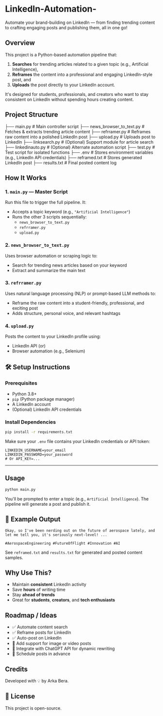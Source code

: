 # LinkedIn-Automation-

Automate your brand-building on LinkedIn — from finding trending content to crafting engaging posts and publishing them, all in one go!

## Overview

This project is a Python-based automation pipeline that:
1. **Searches** for trending articles related to a given topic (e.g., Artificial Intelligence),
2. **Reframes** the content into a professional and engaging LinkedIn-style post, and
3. **Uploads** the post directly to your LinkedIn account.

It's designed for students, professionals, and creators who want to stay consistent on LinkedIn without spending hours creating content.


## Project Structure

├── main.py                 # Main controller script
├── news_browser_to_text.py # Fetches & extracts trending article content
├── refrramer.py            # Reframes raw content into a polished LinkedIn post
├── upload.py               # Uploads post to LinkedIn
├── linksearch.py           # (Optional) Support module for article search
├── linkedinauto.py         # (Optional) Alternate automation script
├── test.py                 # Test script for isolated functions
├── .env                    # Stores environment variables (e.g., LinkedIn API credentials)
├── reframed.txt            # Stores generated LinkedIn post
├── results.txt             # Final posted content log


## How It Works

### 1. `main.py` — Master Script

Run this file to trigger the full pipeline. It:
- Accepts a topic keyword (e.g., `"Artificial Intelligence"`)
- Runs the other 3 scripts sequentially:
  - `news_browser_to_text.py`
  - `refrramer.py`
  - `upload.py`

### 2. `news_browser_to_text.py`

Uses browser automation or scraping logic to:
- Search for trending news articles based on your keyword
- Extract and summarize the main text

### 3. `refrramer.py`

Uses natural language processing (NLP) or prompt-based LLM methods to:
- Reframe the raw content into a student-friendly, professional, and exciting post
- Adds structure, personal voice, and relevant hashtags

### 4. `upload.py`

Posts the content to your LinkedIn profile using:
- LinkedIn API (or)
- Browser automation (e.g., Selenium)

## 🛠️ Setup Instructions

### Prerequisites
- Python 3.8+
- `pip` (Python package manager)
- A LinkedIn account
- (Optional) LinkedIn API credentials

### Install Dependencies

```bash
pip install -r requirements.txt
```

Make sure your `.env` file contains your LinkedIn credentials or API token:

```env
LINKEDIN_USERNAME=your_email
LINKEDIN_PASSWORD=your_password
# Or API_KEY=...
```

---

## Usage

```bash
python main.py
```

You'll be prompted to enter a topic (e.g., `Artificial Intelligence`). The pipeline will generate a post and publish it.


## 📄 Example Output

```text
Okay, so I've been nerding out on the future of aerospace lately, and let me tell you, it's seriously next-level! ...

#AerospaceEngineering #FutureOfFlight #Innovation #AI
```

See `reframed.txt` and `results.txt` for generated and posted content samples.


## Why Use This?

- Maintain **consistent** LinkedIn activity
- Save **hours** of writing time
- Stay **ahead of trends**
- Great for **students**, **creators**, and **tech enthusiasts**


## Roadmap / Ideas

- ✅ Automate content search
- ✅ Reframe posts for LinkedIn
- ✅ Auto-post on LinkedIn
- 🔲 Add support for image or video posts
- 🔲 Integrate with ChatGPT API for dynamic rewriting
- 🔲 Schedule posts in advance


## Credits

Developed with 💡 by Arka Bera.


## 📜 License

This project is open-source.
